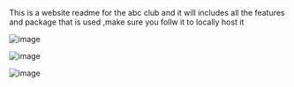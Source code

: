 This is a website readme for the abc club and it will includes all the features and package that is used ,make sure you follw it to locally host it 


![image](https://github.com/user-attachments/assets/b5081f64-ba7c-436a-b0f3-a7d5c9ee8f8b)

![image](https://github.com/user-attachments/assets/6ca7c7a9-eca9-402d-b416-7d0876b7312d)

![image](https://github.com/user-attachments/assets/1f5d5e5d-d95e-4b6c-978f-291561835793)



